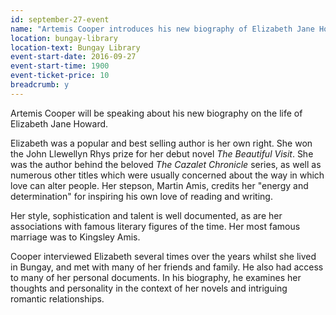 ```yaml
---
id: september-27-event
name: "Artemis Cooper introduces his new biography of Elizabeth Jane Howard: <cite>A Dangerous Innocence</cite>"
location: bungay-library
location-text: Bungay Library
event-start-date: 2016-09-27
event-start-time: 1900
event-ticket-price: 10
breadcrumb: y
---
```


Artemis Cooper will be speaking about his new biography on the life of Elizabeth Jane Howard.

Elizabeth was a popular and best selling author is her own right. She won the John Llewellyn Rhys prize for her debut novel *The Beautiful Visit*. She was the author behind the beloved *The Cazalet Chronicle* series, as well as numerous other titles which were usually concerned about the way in which love can alter people. Her stepson, Martin Amis, credits her "energy and determination" for inspiring his own love of reading and writing.

Her style, sophistication and talent is well documented, as are her associations with famous literary figures of the time. Her most famous marriage was to Kingsley Amis.

Cooper interviewed Elizabeth several times over the years whilst she lived in Bungay, and met with many of her friends and family. He also had access to many of her personal documents. In his biography, he examines her thoughts and personality in the context of her novels and intriguing romantic relationships.
